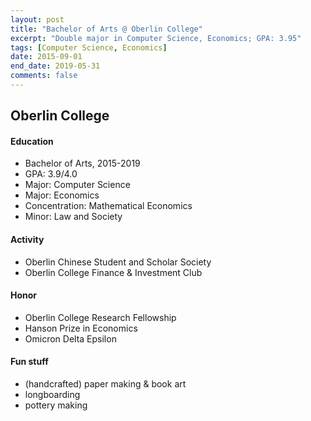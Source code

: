 ```yaml
---
layout: post
title: "Bachelor of Arts @ Oberlin College"
excerpt: "Double major in Computer Science, Economics; GPA: 3.95"
tags: [Computer Science, Economics]
date: 2015-09-01
end_date: 2019-05-31
comments: false
---
```


## Oberlin College

#### Education
- Bachelor of Arts, 2015-2019
- GPA: 3.9/4.0
- Major: Computer Science
- Major: Economics
- Concentration: Mathematical Economics
- Minor: Law and Society

#### Activity
- Oberlin Chinese Student and Scholar Society
- Oberlin College Finance & Investment Club

#### Honor
- Oberlin College Research Fellowship
- Hanson Prize in Economics
- Omicron Delta Epsilon

#### Fun stuff
- (handcrafted) paper making & book art
- longboarding
- pottery making
